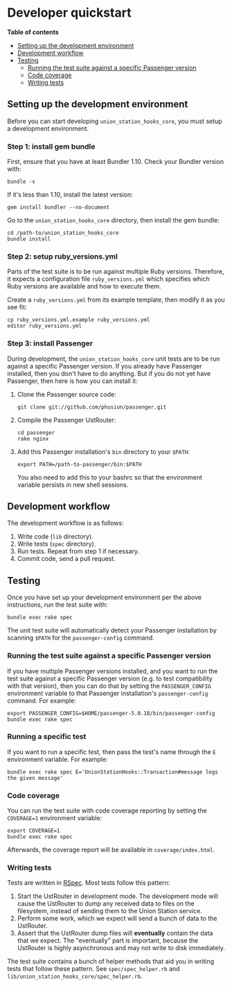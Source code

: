 # Developer quickstart

**Table of contents**

 * [Setting up the development environment](#setting-up-the-development-environment)
 * [Development workflow](#development-workflow)
 * [Testing](#testing)
   - [Running the test suite against a specific Passenger version](#running-the-test-suite-against-a-specific-passenger-version)
   - [Code coverage](#code-coverage)
   - [Writing tests](#writing-tests)

## Setting up the development environment

Before you can start developing `union_station_hooks_core`, you must setup a development environment.

### Step 1: install gem bundle

First, ensure that you have at least Bundler 1.10. Check your Bundler version with:

    bundle -v

If it's less than 1.10, install the latest version:

    gem install bundler --no-document

Go to the `union_station_hooks_core` directory, then install the gem bundle:

    cd /path-to/union_station_hooks_core
    bundle install

### Step 2: setup ruby_versions.yml

Parts of the test suite is to be run against multiple Ruby versions. Therefore, it expects a configuration file `ruby_versions.yml` which specifies which Ruby versions are available and how to execute them.

Create a `ruby_versions.yml` from its example template, then modify it as you see fit:

    cp ruby_versions.yml.example ruby_versions.yml
    editor ruby_versions.yml

### Step 3: install Passenger

During development, the `union_station_hooks_core` unit tests are to be run against a specific Passenger version. If you already have Passenger installed, then you don't have to do anything. But if you do not yet have Passenger, then here is how you can install it:

 1. Clone the Passenger source code:

        git clone git://github.com/phusion/passenger.git

 2. Compile the Passenger UstRouter:

        cd passenger
        rake nginx

 3. Add this Passenger installation's `bin` directory to your `$PATH`:

        export PATH=/path-to-passenger/bin:$PATH

    You also need to add this to your bashrc so that the environment variable persists in new shell sessions.

## Development workflow

The development workflow is as follows:

 1. Write code (`lib` directory).
 2. Write tests (`spec` directory).
 3. Run tests. Repeat from step 1 if necessary.
 4. Commit code, send a pull request.

## Testing

Once you have set up your development environment per the above instructions, run the test suite with:

    bundle exec rake spec

The unit test suite will automatically detect your Passenger installation by scanning `$PATH` for the `passenger-config` command.

### Running the test suite against a specific Passenger version

If you have multiple Passenger versions installed, and you want to run the test suite against a specific Passenger version (e.g. to test compatibility with that version), then you can do that by setting the `PASSENGER_CONFIG` environment variable to that Passenger installation's `passenger-config` command. For example:

    export PASSENGER_CONFIG=$HOME/passenger-5.0.18/bin/passenger-config
    bundle exec rake spec

### Running a specific test

If you want to run a specific test, then pass the test's name through the `E` environment variable. For example:

    bundle exec rake spec E='UnionStationHooks::Transaction#message logs the given message'

### Code coverage

You can run the test suite with code coverage reporting by setting the `COVERAGE=1` environment variable:

    export COVERAGE=1
    bundle exec rake spec

Afterwards, the coverage report will be available in `coverage/index.html`.

### Writing tests

Tests are written in [RSpec](http://rspec.info/). Most tests follow this pattern:

 1. Start the UstRouter in development mode. The development mode will cause the UstRouter to dump any received data to files on the filesystem, instead of sending them to the Union Station service.
 2. Perform some work, which we expect will send a bunch of data to the UstRouter.
 3. Assert that the UstRouter dump files will **eventually** contain the data that we expect. The "eventually" part is important, because the UstRouter is highly asynchronous and may not write to disk immediately.

The test suite contains a bunch of helper methods that aid you in writing tests that follow these pattern. See `spec/spec_helper.rb` and `lib/union_station_hooks_core/spec_helper.rb`.
